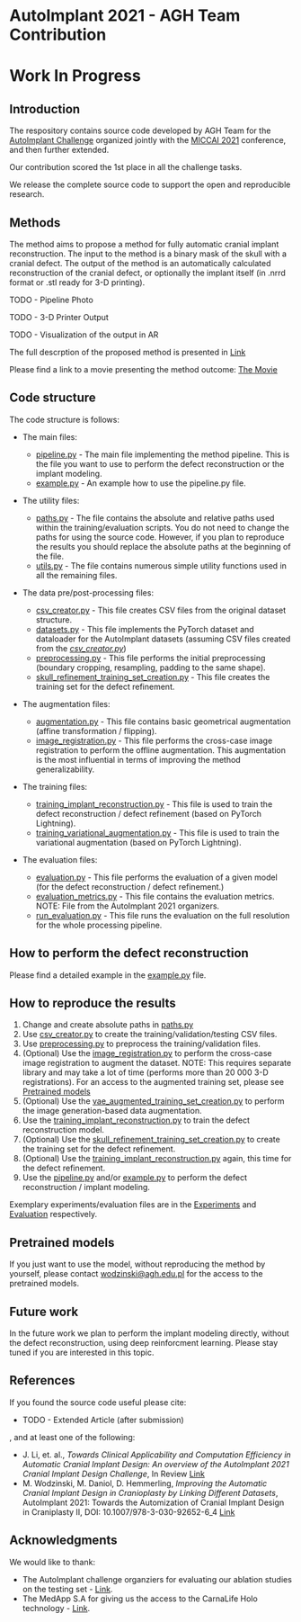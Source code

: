# AutoImplant 2021 - AGH Team Contribution

# Work In Progress

## Introduction

The respository contains source code developed by AGH Team for the [AutoImplant Challenge](https://autoimplant2021.grand-challenge.org/Home/) organized jointly with the [MICCAI 2021](https://miccai2021.org/en/) conference, and then further extended.

Our contribution scored the 1st place in all the challenge tasks.

We release the complete source code to support the open and reproducible research.

## Methods

The method aims to propose a method for fully automatic cranial implant reconstruction.
The input to the method is a binary mask of the skull with a cranial defect.
The output of the method is an automatically calculated reconstruction of the cranial defect, or optionally the implant itself (in .nrrd format or .stl ready for 3-D printing). 

TODO - Pipeline Photo

TODO - 3-D Printer Output

TODO - Visualization of the output in AR

The full descrption of the proposed method is presented in [Link](TODO)

Please find a link to a movie presenting the method outcome: [The Movie](TODO)

## Code structure

The code structure is follows:

* The main files:
    * [pipeline.py](pipeline.py) - The main file implementing the method pipeline. This is the file you want to use to perform the defect reconstruction or the implant modeling.
    * [example.py](example.py) - An example how to use the pipeline.py file.

* The utility files:
    * [paths.py](paths.py) - The file contains the absolute and relative paths used within the training/evaluation scripts. You do not need to change the paths for using the source code. However, if you plan to reproduce the results you should replace the absolute paths at the beginning of the file.
    * [utils.py](utils.py) - The file contains numerous simple utility functions used in all the remaining files.

* The data pre/post-processing files:
    * [csv_creator.py](csv_creator.py) - This file creates CSV files from the original dataset structure.
    * [datasets.py](datasets.py) - This file implements the PyTorch dataset and dataloader for the AutoImplant datasets (assuming CSV files created from the [*csv_creator.py*](csv_creator.py))
    * [preprocessing.py](preprocessing.py) - This file performs the initial preprocessing (boundary cropping, resampling, padding to the same shape).
    * [skull_refinement_training_set_creation.py](skull_refinement_training_set_creation.py) - This file creates the training set for the defect refinement.

* The augmentation files:
    * [augmentation.py](augmentation.py) - This file contains basic geometrical augmentation (affine transformation / flipping).
    * [image_registration.py](image_registration.py) - This file performs the cross-case image registration to perform the offline augmentation. This augmentation is the most influential in terms of improving the method generalizability.

* The training files:
    * [training_implant_reconstruction.py](training_implant_reconstruction.py) - This file is used to train the defect reconstruction / defect refinement (based on PyTorch Lightning).
    * [training_variational_augmentation.py](training_variational_augmentation.py) - This file is used to train the variational augmentation (based on PyTorch Lightning).
    
* The evaluation files:
    * [evaluation.py](evaluation.py) - This file performs the evaluation of a given model (for the defect reconstruction / defect refinement.)
    * [evaluation_metrics.py](evaluation_metrics.py) - This file contains the evaluation metrics. NOTE: File from the AutoImplant 2021 organizers.
    * [run_evaluation.py](run_evaluation.py) - This file runs the evaluation on the full resolution for the whole processing pipeline.
    

## How to perform the defect reconstruction

Please find a detailed example in the [example.py](example.py) file.

## How to reproduce the results

1) Change and create absolute paths in [paths.py](paths.py) 
2) Use [csv_creator.py](csv_creator.py) to create the training/validation/testing CSV files.
3) Use [preprocessing.py](preprocessing.py) to preprocess the training/validation files.
4) (Optional) Use the [image_registration.py](image_registration.py) to perform the cross-case image registration to augment the dataset. NOTE: This requires separate library and may take a lot of time (performs more than 20 000 3-D registrations). For an access to the augmented training set, please see [Pretrained models](#pretrained-models)
5) (Optional) Use the [vae_augmented_training_set_creation.py](vae_augmented_training_set_creation.py) to perform the image generation-based data augmentation.
6) Use the [training_implant_reconstruction.py](training_implant_reconstruction.py) to train the defect reconstruction model.
7) (Optional) Use the [skull_refinement_training_set_creation.py](skull_refinement_training_set_creation.py) to create the training set for the defect refinement.
8) (Optional) Use the [training_implant_reconstruction.py](training_implant_reconstruction.py) again, this time for the defect refinement.
9) Use the [pipeline.py](pipeline.py) and/or [example.py](example.py) to perform the defect reconstruction / implant modeling.

Exemplary experiments/evaluation files are in the [Experiments](experiments/) and [Evaluation](evaluation/) respectively.

## Pretrained models

If you just want to use the model, without reproducing the method by yourself, please contact <wodzinski@agh.edu.pl> for the access to the pretrained models.

## Future work

In the future work we plan to perform the implant modeling directly, without the defect reconstruction, using deep reinforcment learning. Please stay tuned if you are interested in this topic.

## References

If you found the source code useful please cite:
* TODO - Extended Article (after submission)

, and at least one of the following:
* J. Li, et. al., *Towards Clinical Applicability and Computation Efficiency in Automatic Cranial Implant Design: An overview of the AutoImplant 2021 Cranial Implant Design Challenge*, In Review [Link](TODO)
* M. Wodzinski, M. Daniol, D. Hemmerling, *Improving the Automatic Cranial Implant Design in Cranioplasty by Linking Different Datasets*,  AutoImplant 2021: Towards the Automization of Cranial Implant Design in Craniplasty II, DOI: 10.1007/978-3-030-92652-6_4 [Link](https://link.springer.com/chapter/10.1007/978-3-030-92652-6_4)


## Acknowledgments

We would like to thank:
* The AutoImplant challenge organziers for evaluating our ablation studies on the testing set - [Link](https://autoimplant2021.grand-challenge.org/Organizers/).
* The MedApp S.A for giving us the access to the CarnaLife Holo technology - [Link](https://medapp.pl/en/).